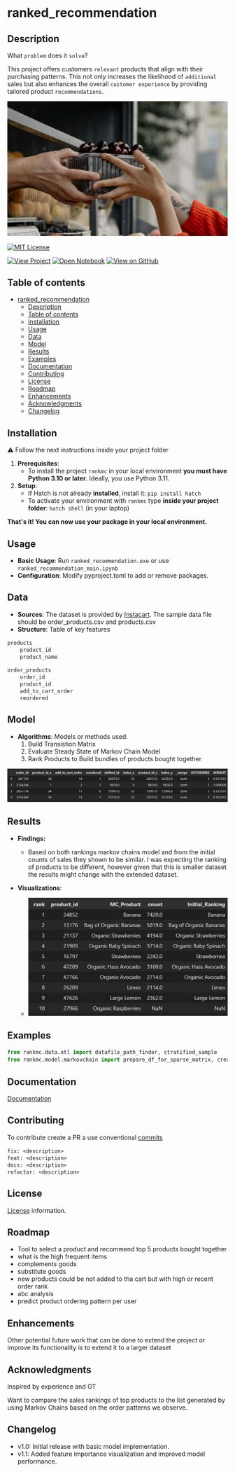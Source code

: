 # ranked_recommendation

## Description
What `problem` does it `solve`?

This project offers customers `relevant` products that align with their purchasing patterns. This not only increases the likelihood of `additional` sales but also enhances the overall ``customer experience`` by providing tailored product `recommendations`.

![ranked_recommendation_Logo.png](docs/img/suggest_item.jpg)


[![MIT License](https://img.shields.io/badge/License-MIT-green.svg)](./LICENSE)

[![View Project](https://img.shields.io/badge/Material-View_Project-purple?logo=MaterialforMKDOCS)](https://cesarservin.com/ranked_recommendation/index.html)
[![Open Notebook](https://img.shields.io/badge/Jupyter-Open_Notebook-blue?logo=Jupyter)](https://github.com/cesarservin/ranked_recommendation/blob/main/notebooks/main.ipynb)
[![View on GitHub](https://img.shields.io/badge/GitHub-View_on_GitHub-blue?logo=GitHub)](https://github.com/cesarservin/ranked_recommendation)



## Table of contents

- [ranked_recommendation](#ranked_recommendation)
  - [Description](#description)
  - [Table of contents](#table-of-contents)
  - [Installation](#installation)
  - [Usage](#usage)
  - [Data](#data)
  - [Model](#model)
  - [Results](#results)
  - [Examples](#examples)
  - [Documentation](#documentation)
  - [Contributing](#contributing)
  - [License](#license)
  - [Roadmap](#roadmap)
  - [Enhancements](#enhancements)
  - [Acknowledgments](#acknowledgments)
  - [Changelog](#changelog)


## Installation

⚠️ Follow the next instructions inside your project folder

1. **Prerequisites**:
   - To install the project `rankmc` in your local environment
**you must have Python 3.10 or later**. Ideally, you use Python 3.11.
1. **Setup**:
   - If Hatch is not already **installed**, install it: `pip install hatch`
   - To activate your environment with `rankmc` type **inside your project folder**:
`hatch shell` (in your laptop)

**That's it! You can now use your package in your local environment.**

## Usage
- **Basic Usage**: Run `ranked_recommendation.exe` or use `ranked_recommendation_main.ipynb`
- **Configuration**: Modify pyproject.toml to add or remove packages.

## Data
- **Sources**: The dataset is provided by [Instacart](https://www.kaggle.com/c/instacart-market-basket-analysis/data). The sample data file should be order_products.csv and products.csv
- **Structure**: Table of key features

```
products
    product_id
    product_name
  ```
```
order_products
    order_id
    product_id
    add_to_cart_order
    reordered
```
## Model

- **Algorithms**: Models or methods used.
  1. Build Transistion Matrix
  2. Evaluate Steady State of Markov Chain Model
  3. Rank Products to Build bundles of products bought together

![Sample_Weights](docs\img\sample_weight_gen.jpg)

## Results

 - **Findings:**
   - Based on both rankings markov chains model and from the initial counts of sales they shown to be similar.
   I was expecting the ranking of products to be different, however given that this is smaller dataset the results might change with the extended dataset.


- **Visualizations**:
  - ![Results](docs\img\rankingscomp.jpg)

## Examples

```python
from rankmc.data.etl import datafile_path_finder, stratified_sample
from rankmc.model.markovchain import prepare_df_for_sparse_matrix, create_sparse_matrix, init_state_mc, eval_markov_chain, create_mc_df
```


## Documentation

[Documentation](https://cesarservin.com/ranked_recommendation/index.html)


## Contributing

To contribute create a PR a use conventional [commits](https://www.conventionalcommits.org/en/v1.0.0/#summary)

```
fix: <description>
feat: <description>
docs: <description>
refactor: <description>
```
## License
[License](./LICENSE) information.

## Roadmap

- Tool to select a product and recommend top 5 products bought together
- what is the high frequent items
- complements goods
- substitute goods
- new products could be not added to tha cart but with high or recent order rank
- abc analysis
- predict product ordering pattern per user


## Enhancements
Other potential future work that can be done to extend the project or improve its functionality is to extend it to a larger dataset

## Acknowledgments

Inspired by experience and GT

Want to compare the sales rankings of top products to the list generated by using Markov Chains based on the order patterns we observe.

## Changelog
- v1.0: Initial release with basic model implementation.
- v1.1: Added feature importance visualization and improved model performance.
